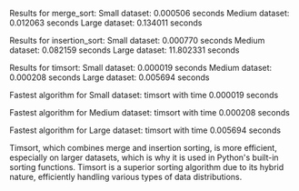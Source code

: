Results for merge_sort:
Small dataset: 0.000506 seconds
Medium dataset: 0.012063 seconds
Large dataset: 0.134011 seconds

Results for insertion_sort:
Small dataset: 0.000770 seconds
Medium dataset: 0.082159 seconds
Large dataset: 11.802331 seconds

Results for timsort:
Small dataset: 0.000019 seconds
Medium dataset: 0.000208 seconds
Large dataset: 0.005694 seconds

Fastest algorithm for Small dataset: timsort with time 0.000019 seconds

Fastest algorithm for Medium dataset: timsort with time 0.000208 seconds

Fastest algorithm for Large dataset: timsort with time 0.005694 seconds



Timsort, which combines merge and insertion sorting, is more efficient, especially on larger datasets, which is why it is used in Python's built-in sorting functions. Timsort is a superior sorting algorithm due to its hybrid nature, efficiently handling various types of data distributions.
